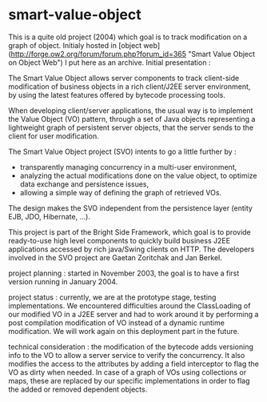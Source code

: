 smart-value-object
==================

This is a quite old project (2004) which goal is to track modification on a graph of object. 
Initialy hosted in [object web] (http://forge.ow2.org/forum/forum.php?forum_id=365 "Smart Value Object on Object Web") I put here as an archive. Initial presentation : 

The Smart Value Object allows server components to track client-side modification of business objects in a rich client/J2EE server environment, by using the latest features offered by bytecode processing tools.

When developing client/server applications, the usual way is to implement the Value Object (VO) pattern, through a set of Java objects representing a lightweight graph of persistent server objects, that the server sends to the client for user modification.

The Smart Value Object project (SVO) intents to go a little further by :

* transparently managing concurrency in a multi-user environment,
* analyzing the actual modifications done on the value object, to optimize data exchange and persistence issues,
* allowing a simple way of defining the graph of retrieved VOs.

The design makes the SVO independent from the persistence layer (entity EJB, JDO, Hibernate, ...).

This project is part of the Bright Side Framework, which goal is to provide ready-to-use high level components to quickly build business J2EE applications accessed by rich java/Swing clients on HTTP. The developers involved in the SVO project are Gaetan Zoritchak and Jan Berkel.

project planning : started in November 2003, the goal is to have a first version running in January 2004.

project status : currently, we are at the prototype stage, testing implementations. We encountered difficulties around the ClassLoading of our modified VO in a J2EE server and had to work around it by performing a post compilation modification of VO instead of a dynamic runtime modification. We will work again on this deployment part in the future.

technical consideration : the modification of the bytecode adds versioning info to the VO to allow a server service to verify the concurrency. It also modifies the access to the attributes by adding a field interceptor to flag the VO as dirty when needed. In case of a graph of VOs using collections or maps, these are replaced by our specific implementations in order to flag the added or removed dependent objects.
